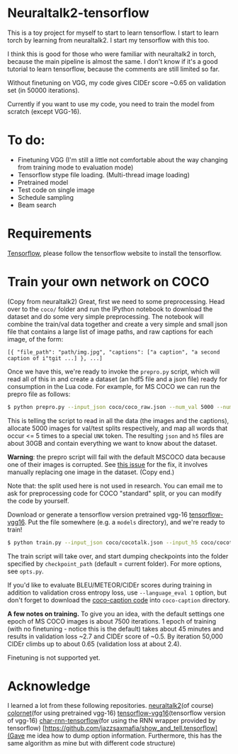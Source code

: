 # Neuraltalk2-tensorflow
This is a toy project for myself to start to learn tensorflow.
I start to learn torch by learning from neuraltalk2. I start my tensorflow with this too.

I think this is good for those who were familiar with neuraltalk2 in torch, because the main pipeline is almost the same. I don't know if it's a good tutorial to learn tensorflow, because the comments are still limited so far.

Without finetuning on VGG, my code gives CIDEr score ~0.65 on validation set (in 50000 iterations).

Currently if you want to use my code, you need to train the model from scratch (except VGG-16).

# To do:
- Finetuning VGG (I'm still a little not comfortable about the way changing from training mode to evaluation mode)
- Tensorflow stype file loading. (Multi-thread image loading)
- Pretrained model
- Test code on single image
- Schedule sampling
- Beam search

# Requirements
[Tensorflow](https://github.com/tensorflow/tensorflow), please follow the tensorflow website to install the tensorflow.

# Train your own network on COCO
(Copy from neuraltalk2)
Great, first we need to some preprocessing. Head over to the `coco/` folder and run the IPython notebook to download the dataset and do some very simple preprocessing. The notebook will combine the train/val data together and create a very simple and small json file that contains a large list of image paths, and raw captions for each image, of the form:

```
[{ "file_path": "path/img.jpg", "captions": ["a caption", "a second caption of i"tgit ...] }, ...]
```

Once we have this, we're ready to invoke the `prepro.py` script, which will read all of this in and create a dataset (an hdf5 file and a json file) ready for consumption in the Lua code. For example, for MS COCO we can run the prepro file as follows:

```bash
$ python prepro.py --input_json coco/coco_raw.json --num_val 5000 --num_test 5000 --images_root coco/images --word_count_threshold 5 --output_json coco/cocotalk.json --output_h5 coco/cocotalk.h5
```

This is telling the script to read in all the data (the images and the captions), allocate 5000 images for val/test splits respectively, and map all words that occur <= 5 times to a special `UNK` token. The resulting `json` and `h5` files are about 30GB and contain everything we want to know about the dataset.

**Warning**: the prepro script will fail with the default MSCOCO data because one of their images is corrupted. See [this issue](https://github.com/karpathy/neuraltalk2/issues/4) for the fix, it involves manually replacing one image in the dataset.
(Copy end.)

Note that: the split used here is not used in research. You can email me to ask for preprocessing code for COCO "standard" split, or you can modify the code by yourself.

Download or generate a tensorflow version pretrained vgg-16 [tensorflow-vgg16](https://github.com/ry/tensorflow-vgg16). Put the file somewhere (e.g. a `models` directory), and we're ready to train!

```bash
$ python train.py --input_json coco/cocotalk.json --input_h5 coco/cocotalk.h5 --checkpoint_path ./log --save_checkpoint_every 2000 --val_images_use 3200
```

The train script will take over, and start dumping checkpoints into the folder specified by `checkpoint_path` (default = current folder). For more options, see `opts.py`.

If you'd like to evaluate BLEU/METEOR/CIDEr scores during training in addition to validation cross entropy loss, use `--language_eval 1` option, but don't forget to download the [coco-caption code](https://github.com/tylin/coco-caption) into `coco-caption` directory.

**A few notes on training.** To give you an idea, with the default settings one epoch of MS COCO images is about 7500 iterations. 1 epoch of training (with no finetuning - notice this is the default) takes about 45 minutes and results in validation loss ~2.7 and CIDEr score of ~0.5. By iteration 50,000 CIDEr climbs up to about 0.65 (validation loss at about 2.4). 

Finetuning is not supported yet.

# Acknowledge
I learned a lot from these following repositories.
[neuraltalk2](https://github.com/karpathy/neuraltalk2)(of course)
[colornet](https://github.com/pavelgonchar/colornet)(for using pretrained vgg-16)
[tensorflow-vgg16](https://github.com/ry/tensorflow-vgg16.git)(tensorflow version of vgg-16)
[char-rnn-tensorflow](https://github.com/sherjilozair/char-rnn-tensorflow)(for using the RNN wrapper provided by tensorflow)
[https://github.com/jazzsaxmafia/show_and_tell.tensorflow](Gave me idea how to dump option information. Furthermore, this has the same algorithm as mine but with different code structure)